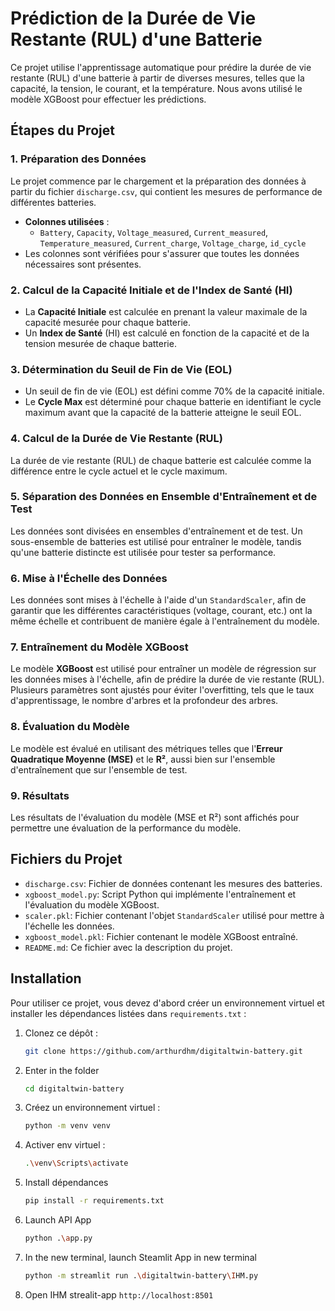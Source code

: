 # Prédiction de la Durée de Vie Restante (RUL) d'une Batterie

Ce projet utilise l'apprentissage automatique pour prédire la durée de vie restante (RUL) d'une batterie à partir de diverses mesures, telles que la capacité, la tension, le courant, et la température. Nous avons utilisé le modèle XGBoost pour effectuer les prédictions.

## Étapes du Projet

### 1. Préparation des Données
Le projet commence par le chargement et la préparation des données à partir du fichier `discharge.csv`, qui contient les mesures de performance de différentes batteries.

- **Colonnes utilisées** : 
  - `Battery`, `Capacity`, `Voltage_measured`, `Current_measured`, `Temperature_measured`, `Current_charge`, `Voltage_charge`, `id_cycle`
- Les colonnes sont vérifiées pour s'assurer que toutes les données nécessaires sont présentes.

### 2. Calcul de la Capacité Initiale et de l'Index de Santé (HI)
- La **Capacité Initiale** est calculée en prenant la valeur maximale de la capacité mesurée pour chaque batterie.
- Un **Index de Santé** (HI) est calculé en fonction de la capacité et de la tension mesurée de chaque batterie.

### 3. Détermination du Seuil de Fin de Vie (EOL)
- Un seuil de fin de vie (EOL) est défini comme 70% de la capacité initiale.
- Le **Cycle Max** est déterminé pour chaque batterie en identifiant le cycle maximum avant que la capacité de la batterie atteigne le seuil EOL.

### 4. Calcul de la Durée de Vie Restante (RUL)
La durée de vie restante (RUL) de chaque batterie est calculée comme la différence entre le cycle actuel et le cycle maximum.

### 5. Séparation des Données en Ensemble d'Entraînement et de Test
Les données sont divisées en ensembles d'entraînement et de test. Un sous-ensemble de batteries est utilisé pour entraîner le modèle, tandis qu'une batterie distincte est utilisée pour tester sa performance.

### 6. Mise à l'Échelle des Données
Les données sont mises à l'échelle à l'aide d'un `StandardScaler`, afin de garantir que les différentes caractéristiques (voltage, courant, etc.) ont la même échelle et contribuent de manière égale à l'entraînement du modèle.

### 7. Entraînement du Modèle XGBoost
Le modèle **XGBoost** est utilisé pour entraîner un modèle de régression sur les données mises à l'échelle, afin de prédire la durée de vie restante (RUL). Plusieurs paramètres sont ajustés pour éviter l'overfitting, tels que le taux d'apprentissage, le nombre d'arbres et la profondeur des arbres.

### 8. Évaluation du Modèle
Le modèle est évalué en utilisant des métriques telles que l'**Erreur Quadratique Moyenne (MSE)** et le **R²**, aussi bien sur l'ensemble d'entraînement que sur l'ensemble de test.

### 9. Résultats
Les résultats de l'évaluation du modèle (MSE et R²) sont affichés pour permettre une évaluation de la performance du modèle.

## Fichiers du Projet

- `discharge.csv`: Fichier de données contenant les mesures des batteries.
- `xgboost_model.py`: Script Python qui implémente l'entraînement et l'évaluation du modèle XGBoost.
- `scaler.pkl`: Fichier contenant l'objet `StandardScaler` utilisé pour mettre à l'échelle les données.
- `xgboost_model.pkl`: Fichier contenant le modèle XGBoost entraîné.
- `README.md`: Ce fichier avec la description du projet.

## Installation

Pour utiliser ce projet, vous devez d'abord créer un environnement virtuel et installer les dépendances listées dans `requirements.txt` :

1. Clonez ce dépôt :
   ```bash
   git clone https://github.com/arthurdhm/digitaltwin-battery.git

2. Enter in the folder
   ```bash
   cd digitaltwin-battery

3. Créez un environnement virtuel :
   ```bash
   python -m venv venv
   
4. Activer env virtuel :
   ```bash
   .\venv\Scripts\activate
   
5. Install dépendances
   ```bash
   pip install -r requirements.txt

6. Launch API App 
   ```bash
   python .\app.py

7. In the new terminal, launch Steamlit App in new terminal 
   ```bash
   python -m streamlit run .\digitaltwin-battery\IHM.py

8. Open IHM strealit-app 
`http://localhost:8501`